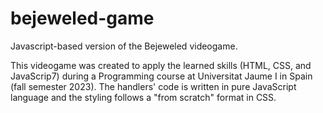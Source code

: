 # bejeweled-game
Javascript-based version of the Bejeweled videogame.

This videogame was created to apply the learned skills (HTML, CSS, and JavaScrip7) during a Programming course at Universitat Jaume I in Spain (fall semester 2023). The handlers' code is written in pure JavaScript language and the styling follows a "from scratch" format in CSS.
